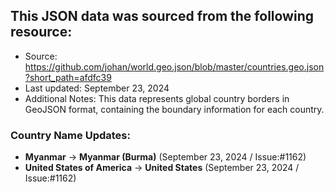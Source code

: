 ## This JSON data was sourced from the following resource:

- Source: https://github.com/johan/world.geo.json/blob/master/countries.geo.json?short_path=afdfc39
- Last updated: September 23, 2024
- Additional Notes: This data represents global country borders in GeoJSON format, containing the boundary information for each country.

### Country Name Updates:
- **Myanmar** -> **Myanmar (Burma)** (September 23, 2024 / Issue:#1162)
- **United States of America** -> **United States** (September 23, 2024 / Issue:#1162)